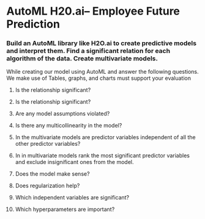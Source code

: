 #  AutoML H20.ai– Employee Future Prediction

### Build an AutoML library like H2O.ai to create predictive models and interpret them. Find a significant relation for each algorithm of the data. Create multivariate models.

While creating our model using AutoML and answer the following questions. We make use of Tables, graphs, and charts must support your evaluation 


1) Is the relationship significant?

2) Is the relationship significant?

3) Are any model assumptions violated?

4) Is there any multicollinearity in the model?

5) In the multivariate models are predictor variables independent of all the other predictor variables?

6) In in multivariate models rank the most significant predictor variables and exclude insignificant ones from the model.

7) Does the model make sense?

8) Does regularization help?

9) Which independent variables are significant?

10) Which hyperparameters are important?